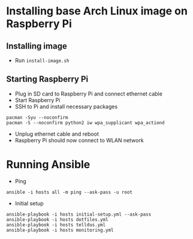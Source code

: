 # Installing base Arch Linux image on Raspberry Pi

## Installing image

* Run `install-image.sh`

## Starting Raspberry Pi

* Plug in SD card to Raspberry Pi and connect ethernet cable
* Start Raspberry Pi
* SSH to Pi and install necessary packages
```
pacman -Syu --noconfirm
pacman -S --noconfirm python2 iw wpa_supplicant wpa_actiond
```
* Unplug ethernet cable and reboot
* Raspberry Pi should now connect to WLAN network

# Running Ansible

* Ping
```
ansible -i hosts all -m ping --ask-pass -u root
```

* Initial setup
```
ansible-playbook -i hosts initial-setup.yml --ask-pass
ansible-playbook -i hosts dotfiles.yml
ansible-playbook -i hosts telldus.yml
ansible-playbook -i hosts monitoring.yml
```
